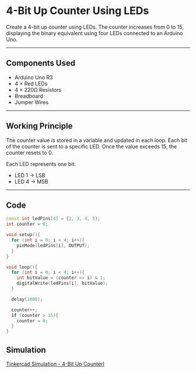 # 4-Bit Up Counter Using LEDs

Create a 4-bit up counter using LEDs. The counter increases from 0 to 15, displaying the binary equivalent using four LEDs connected to an Arduino Uno.

---

## Components Used

- Arduino Uno R3
- 4 × Red  LEDs
- 4 × 220Ω Resistors
- Breadboard
- Jumper Wires

---

## Working Principle

The counter value is stored in a variable and updated in each loop. Each bit of the counter is sent to a specific LED. Once the value exceeds 15, the counter resets to 0.

Each LED represents one bit:
- LED 1 → LSB
- LED 4 → MSB

---

## Code

```cpp
const int ledPins[4] = {2, 3, 4, 5};
int counter = 0;

void setup(){
  for (int i = 0; i < 4; i++){
    pinMode(ledPins[i], OUTPUT);
  }
}

void loop(){
  for (int i = 0; i < 4; i++){
    int bitValue = (counter >> i) & 1;
    digitalWrite(ledPins[i], bitValue);
  }

  delay(1000);

  counter++;
  if (counter > 15){
    counter = 0;
  }
}
```

## Simulation

[Tinkercad Simulation - 4-Bit Up Counterl](https://www.tinkercad.com/things/08Lvx1YWLgN-4-bit-up-counter-using-leds/editel?returnTo=https%3A%2F%2Fwww.tinkercad.com%2Fdashboard)

